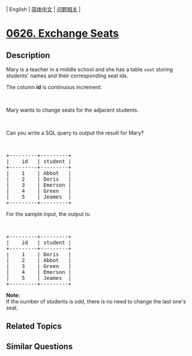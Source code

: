 
| English | [简体中文](README.md) | [问题相关](QUESTION.md) |
# [0626. Exchange Seats](https://leetcode-cn.com/problems/exchange-seats/)
## Description
<p>Mary is a teacher in a middle school and she has a table <code>seat</code> storing students&#39; names and their corresponding seat ids.</p>
The column <b>id</b> is continuous increment.

<p>&nbsp;</p>
Mary wants to change seats for the adjacent students.

<p>&nbsp;</p>
Can you write a SQL query to output the result for Mary?

<p>&nbsp;</p>

<pre>
+---------+---------+
|    id   | student |
+---------+---------+
|    1    | Abbot   |
|    2    | Doris   |
|    3    | Emerson |
|    4    | Green   |
|    5    | Jeames  |
+---------+---------+
</pre>
For the sample input, the output is:

<p>&nbsp;</p>

<pre>
+---------+---------+
|    id   | student |
+---------+---------+
|    1    | Doris   |
|    2    | Abbot   |
|    3    | Green   |
|    4    | Emerson |
|    5    | Jeames  |
+---------+---------+
</pre>

<p><b>Note:</b><br />
If the number of students is odd, there is no need to change the last one&#39;s seat.</p>

## Related Topics

## Similar Questions

